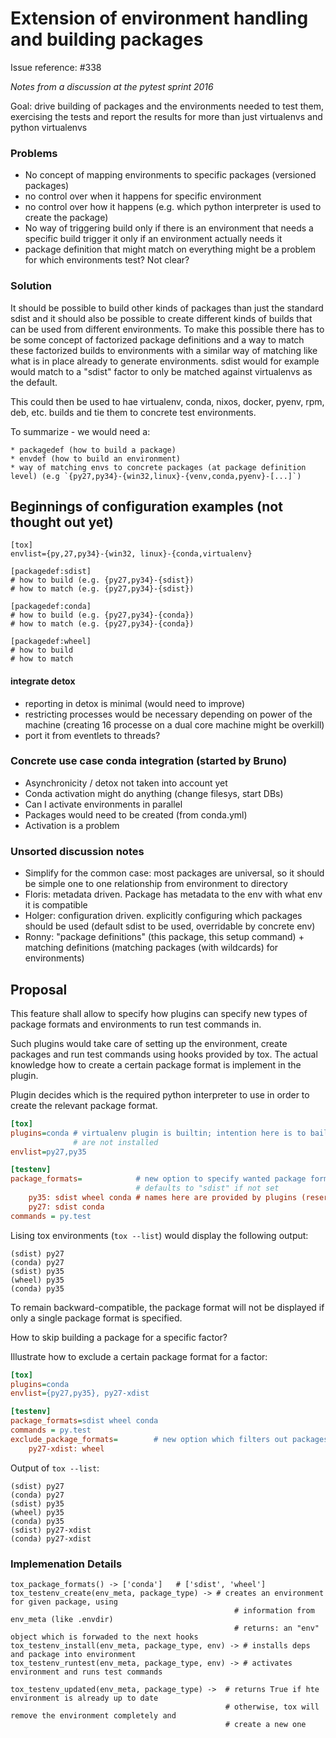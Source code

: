 # Extension of environment handling and building packages

Issue reference: #338

*Notes from a discussion at the pytest sprint 2016*

Goal: drive building of packages and the environments needed to test them, exercising the tests and report the results for more than just virtualenvs and python virtualenvs

### Problems

* No concept of mapping environments to specific packages (versioned packages)
* no control over when it happens for specific environment
* no control over how it happens (e.g. which python interpreter is used to create the package)
* No way of triggering build only if there is an environment that needs a specific build trigger it only if an environment actually needs it
* package definition that might match on everything might be a problem for which environments test? Not clear?

### Solution

It should be possible to build other kinds of packages than just the standard sdist and it should also be possible to create different kinds of builds that can be used from different environments. To make this possible there has to be some concept of factorized package definitions and a way to match these factorized builds to environments with a similar way of matching like what is in place already to generate environments. sdist would for example would match to a "sdist" factor to only be matched against virtualenvs as the default.

This could then be used to hae virtualenv, conda, nixos, docker, pyenv, rpm, deb, etc. builds and tie them to concrete test environments.

To summarize - we would need a:

    * packagedef (how to build a package)
    * envdef (how to build an environment)
    * way of matching envs to concrete packages (at package definition level) (e.g `{py27,py34}-{win32,linux}-{venv,conda,pyenv}-[...]`)

## Beginnings of configuration examples (not thought out yet)

    [tox]
    envlist={py,27,py34}-{win32, linux}-{conda,virtualenv}

    [packagedef:sdist]
    # how to build (e.g. {py27,py34}-{sdist})
    # how to match (e.g. {py27,py34}-{sdist})

    [packagedef:conda]
    # how to build (e.g. {py27,py34}-{conda})
    # how to match (e.g. {py27,py34}-{conda})

    [packagedef:wheel]
    # how to build
    # how to match

#### integrate detox

* reporting in detox is minimal (would need to improve)
* restricting processes would be necessary depending on power of the machine
  (creating 16 processe on a dual core machine might be overkill)
* port it from eventlets to threads?

### Concrete use case conda integration (started by Bruno)

* Asynchronicity / detox not taken into account yet
* Conda activation might do anything (change filesys, start DBs)
* Can I activate environments in parallel
* Packages would need to be created (from conda.yml)
* Activation is a problem


### Unsorted discussion notes

* Simplify for the common case: most packages are universal, so it should be simple
one to one relationship from environment to directory
* Floris: metadata driven. Package has metadata to the env with what env it is compatible
* Holger: configuration driven. explicitly configuring which packages should be used (default sdist to be used, overridable by concrete env)
* Ronny: "package definitions" (this package, this setup command) + matching definitions (matching packages (with wildcards) for environments)


## Proposal

This feature shall allow to specify how plugins can specify new types of package formats and environments to run test
commands in.

Such plugins would take care of setting up the environment, create packages and run test commands using hooks provided
by tox. The actual knowledge how to create a certain package format is implement in the plugin.

Plugin decides which is the required python interpreter to use in order to create the relevant package format.


```ini
[tox]
plugins=conda # virtualenv plugin is builtin; intention here is to bail out early in case the specified plugins
              # are not installed
envlist=py27,py35

[testenv]
package_formats=            # new option to specify wanted package formats for test environment using tox factors feature
                            # defaults to "sdist" if not set
    py35: sdist wheel conda # names here are provided by plugins (reserved keywords)
    py27: sdist conda
commands = py.test
```

Lising tox environments (`tox --list`) would display the following output:

```
(sdist) py27
(conda) py27
(sdist) py35
(wheel) py35
(conda) py35
```

To remain backward-compatible, the package format will not be displayed if only a single package format is specified.



How to skip building a package for a specific factor?

Illustrate how to exclude a certain package format for a factor:

```ini
[tox]
plugins=conda
envlist={py27,py35}, py27-xdist

[testenv]
package_formats=sdist wheel conda
commands = py.test
exclude_package_formats=        # new option which filters out packages
    py27-xdist: wheel
```

Output of `tox --list`:

```
(sdist) py27
(conda) py27
(sdist) py35
(wheel) py35
(conda) py35
(sdist) py27-xdist
(conda) py27-xdist
```


### Implemenation Details

```
tox_package_formats() -> ['conda']   # ['sdist', 'wheel']
tox_testenv_create(env_meta, package_type) -> # creates an environment for given package, using
                                                  # information from env_meta (like .envdir)
                                                  # returns: an "env" object which is forwaded to the next hooks
tox_testenv_install(env_meta, package_type, env) -> # installs deps and package into environment
tox_testenv_runtest(env_meta, package_type, env) -> # activates environment and runs test commands

tox_testenv_updated(env_meta, package_type) ->  # returns True if hte environment is already up to date
                                                # otherwise, tox will remove the environment completely and
                                                # create a new one
```

